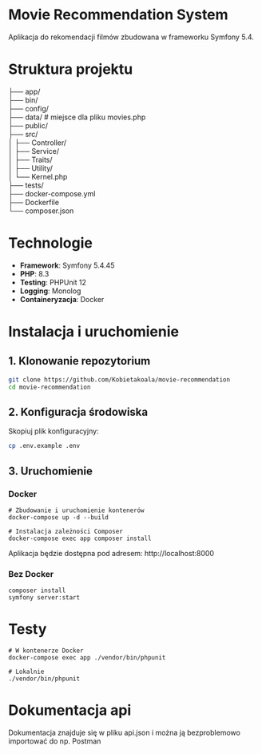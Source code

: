 # Movie Recommendation System

Aplikacja do rekomendacji filmów zbudowana w frameworku Symfony 5.4.

# Struktura projektu
├── app/ \
├── bin/ \
├── config/ \
├── data/ # miejsce dla pliku movies.php \
├── public/ \
├── src/ \
│ ├── Controller/ \
│ ├── Service/ \
│ ├── Traits/ \
│ ├── Utility/ \
│ └── Kernel.php \
├── tests/ \
├── docker-compose.yml \
├── Dockerfile \
└── composer.json

# Technologie

- **Framework**: Symfony 5.4.45
- **PHP**: 8.3
- **Testing**: PHPUnit 12
- **Logging**: Monolog
- **Containeryzacja**: Docker

# Instalacja i uruchomienie

## 1. Klonowanie repozytorium

```bash 
git clone https://github.com/Kobietakoala/movie-recommendation 
cd movie-recommendation
```

## 2. Konfiguracja środowiska

Skopiuj plik konfiguracyjny:

```bash
cp .env.example .env
```

## 3. Uruchomienie 
### Docker

```
# Zbudowanie i uruchomienie kontenerów
docker-compose up -d --build

# Instalacja zależności Composer
docker-compose exec app composer install
```

Aplikacja będzie dostępna pod adresem: http://localhost:8000

### Bez Docker
```
composer install
symfony server:start
```

# Testy
```
# W kontenerze Docker
docker-compose exec app ./vendor/bin/phpunit

# Lokalnie
./vendor/bin/phpunit
```

# Dokumentacja api
Dokumentacja znajduje się w pliku api.json i można ją bezproblemowo importować do np. Postman
